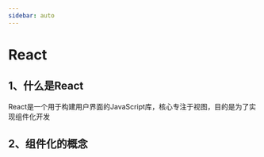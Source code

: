 ```yaml
---
sidebar: auto
---
```


# React

## 1、什么是React
React是一个用于构建用户界面的JavaScript库，核心专注于视图，目的是为了实现组件化开发

## 2、组件化的概念
